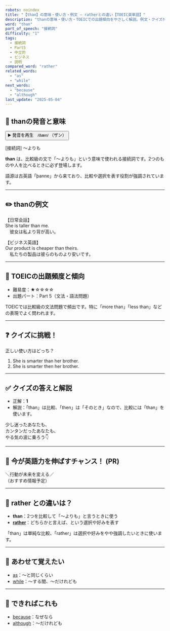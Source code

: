 ```yaml
---
robots: noindex
title: "【than】の意味・使い方・例文 ― ratherとの違い【TOEIC英単語】"
description: "thanの意味・使い方・TOEICでの出題傾向をやさしく解説。例文・クイズ付きでratherとの違いもわかりやすく学べます。"
word: "than"
part_of_speech: "接続詞"
difficulty: "1"
tags:
  - 接続詞
  - Part5
  - 中立的
  - ビジネス
  - 説明
compared_word: "rather"
related_words:
  - "as"
  - "while"
next_words:
  - "because"
  - "although"
last_update: "2025-05-04"
---
```


## 🔰 thanの発音と意味

<button class="play-audio" onclick="playTTS('than')">
  <span class="play-audio-main">
    ▶️ 発音を再生　/ðæn/
  </span>
  <span class="play-audio-sub">
    （ザン）
  </span>
</button>

[接続詞] ～よりも

**than** は、比較級の文で「～よりも」という意味で使われる接続詞です。2つのものや人を比べるときに必ず登場します。

語源は古英語「þanne」から来ており、比較や選択を表す役割が強調されています。

---

## ✏️ thanの例文

【日常会話】  
She is taller than me.  
　彼女は私より背が高い。

【ビジネス英語】  
Our product is cheaper than theirs.  
　私たちの製品は彼らのものより安いです。

---

## 🎯 TOEICの出題頻度と傾向

- 難易度：★☆☆☆☆
- 出題パート：Part 5（文法・語法問題）

TOEICでは比較級の文法問題で頻出です。特に「more than」「less than」などの表現でよく問われます。

---

## ❓ クイズに挑戦！

正しい使い方はどっち？

1. She is smarter than her brother.  
2. She is smarter then her brother.

---

## ✅ クイズの答えと解説

- 正解：**1**
- 解説：「than」は比較、「then」は「そのとき」なので、比較には「than」を使います。

少し迷ったあなたも、  
カンタンだったあなたも、  
やる気の波に乗ろう👇️

---

## 🚀 今が英語力を伸ばすチャンス！ (PR)

<div class="info-center">
＼行動が未来を変える／<br>  
（おすすめ情報予定）
</div>

---

## 🤔  rather との違いは？

- **than**：2つを比較して「～よりも」と言うときに使う
- **[rather](/rather)**：どちらかと言えば、という選択や好みを表す

「than」は単純な比較、「rather」は選択や好みをやや強調したいときに使います。

---

## 🧩 あわせて覚えたい

- [as](/as)：～と同じくらい
- [while](/while)：～する間、～だけれども

---

## 📖 できればこれも

- [because](/because)：なぜなら
- [although](/although)：～だけれども

<!-- cvid: aid37_bid14 -->
